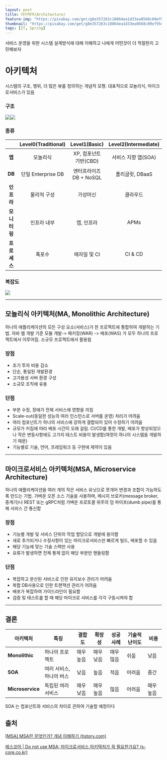 ```yaml
---
layout: post
title: 아키텍처(Architecture)
feature-img: "https://pixabay.com/get/g8e357263c10864ea1d33ea0568c09ef954d48b9c720a245927d1fdf3231cc363301c43b40ba80e6d30e3abf2311ca84e_1920.jpg"
thumbnail: "https://pixabay.com/get/g8e357263c10864ea1d33ea0568c09ef954d48b9c720a245927d1fdf3231cc363301c43b40ba80e6d30e3abf2311ca84e_1920.jpg"
tags: [IT, Spring]
---
```




서비스 운영을 위한 시스템 설계방식에 대해 이해하고 나에게 어떤것이 더 적절한지 고민해보자




# 아키텍처

시스템의 구조, 행위, 더 많은 뷰를 정의하는 개념적 모형. 대표적으로 모놀리식, 마이크로서비스가 있음



### 구조

![](https://www.s-core.co.kr/wp-content/uploads/2021/01/41wedw.jpg)![](https://www.s-core.co.kr/wp-content/uploads/2021/01/42kdjsj.jpg)



### 종류

|              | Level0(Traditional) |      Level1(Basic)      | Level2(Intermediate) |     Level3(Advanced)     |
| :----------: | :-----------------: | :---------------------: | :------------------: | :----------------------: |
|    **앱**    |      모놀리식       | XP, 컴포넌트 기반(CBD)  | 서비스 지향 앱(SOA)  |         API 중심         |
|    **DB**    | 단일 Enterprise DB  | 엔터프라이즈 DB + NoSQL |   폴리글랏, DBaaS    | 데이터 Lake/ 실시간 분석 |
|  **인프라**  |     물리적 구성     |        가상머신         |       클라우드       |         컨테이너         |
| **모니터링** |     인프라 내부     |       앱, 인프라        |         APMs         |   APM & 중앙 log 관리    |
| **프로세스** |       폭포수        |      애자일 및 CI       |       CI & CD        |          DevOps          |



### 복잡도

![](https://www.s-core.co.kr/wp-content/uploads/2021/01/43hyt.jpg)

------



## 모놀리식 아키텍처(MA, Monolithic Architecture)

하나의 애플리케이션의 모든 구성 요소(서비스)가 한 프로젝트에 통합하여 개발하는 기법. 자바 웹 개발 기준 모듈 개발-> 패키징(WAR) -> 배포(WAS) 가 모두 하나의 프로젝트에서 이루어짐. 소규모 프로젝트에서 활용됨



### 장점

* 초기 투자 비용 감소
* 단순, 통일된 개발환경
* 고가용성 서버 환경 구성
* 소규모 조직에 유용



### 단점

* 부분 수정, 장애가 전체 서비스에 영향을 끼침
* Scale-out(동일한 성능의 여러 인스턴스로 서버를 운영) 처리가 어려움
* 여러 컴포넌트가 하나의 서비스에 강하게 결합되어 있어 수정하기 어려움
* 규모가 커짐에 따라 배포 시간이 오래 걸림. CI/CD를 통한 개발, 배포가 향상되었으나 작은 변동사항에도 고가치 테스트 비용이 발생함(여럿이 하나의 시스템을 개발하기 때문)
* 기능별로 기술, 언어, 프레임워크 등 구현에 제약이 있음




------



## 마이크로서비스 아키텍처(MSA, Microservice Architecture)

하나의 애플리케이션을 여러 개의 작은 서비스 유닛으로 쪼개어 변경과 조합이 가능하도록 만드는 기법. 가벼운 오픈 소스 기술을 사용하며, 메시지 브로커(message broker, 중계기)나 REST 또는 gRPC처럼 가벼운 프로토콜 위주의 덤 파이프(dumb pipe)를 통해 서비스 간 통신함



### 장점

* 기능별 개발 및 서비스 단위의 작업 할당으로 개발에 용이함
* 새로 추가되거나 수정사항이 있는 마이크로서비스만 빠르게 빌드, 배포할 수 있음
* 해당 기능에 맞는 기술 스택만 사용
* 요류가 발생하면 전체 통제 없이 해당 부분만 핸들링함 



### 단점

* 복잡하고 분산된 서비스로 인한 유지보수 관리가 어려움
* 복합 DB사용으로 인한 트랜잭션 관리가 어려움
* 배포가 복잡하여 가이드라인이 필요함
* 검증 및 테스트를 할 때  해당 마이크로 서비스를 각각 구동시켜야 함 



------



## 결론

| 아키텍처         | 특징                     | 결합도    | 확장성    | 성공 사례 | 기술적 난이도 | 비용      |
| ---------------- | ------------------------ | --------- | --------- | --------- | ------------- | --------- |
| **Monolithic**   | 하나의 프로젝트          | 매우 높음 | 매우 낮음 | 매우 많음 | 쉬움          | 낮음      |
| **SOA**          | 여러 서비스, 하나의 버스 | 낮음      | 높음      | 적음      | 어려움        | 중간      |
| **Microservice** | 독립된 여러 서비스       | 매우 낮음 | 매우 높음 | 많음      | 어려움        | 매우 높음 |



SOA 는 컴포넌트와 서비스의 차이로 관하여 기술할 예정이다



## 출처



[[MSA\] MSA란 무엇인가? 개념 이해하기 (tistory.com)](https://wooaoe.tistory.com/57)

[에스코어 | Do not use MSA: 마이크로서비스 아키텍처가 꼭 필요한가요? (s-core.co.kr)](https://www.s-core.co.kr/insight/view/do-not-use-msa-마이크로서비스-아키텍처가-꼭-필요한가요/)

